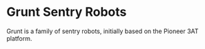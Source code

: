# Grunt Sentry Robots

Grunt is a family of sentry robots, initially based on the Pioneer 3AT platform.
